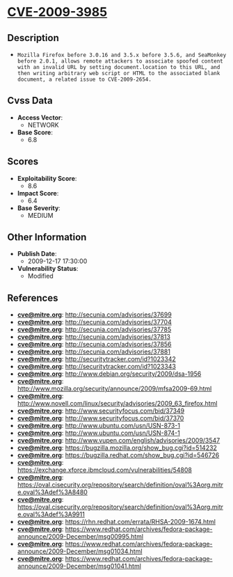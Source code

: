 
# [CVE-2009-3985](http://secunia.com/advisories/37699)

## Description

- `Mozilla Firefox before 3.0.16 and 3.5.x before 3.5.6, and SeaMonkey before 2.0.1, allows remote attackers to associate spoofed content with an invalid URL by setting document.location to this URL, and then writing arbitrary web script or HTML to the associated blank document, a related issue to CVE-2009-2654.`

## Cvss Data

- **Access Vector**:
  - NETWORK
- **Base Score**:
  - 6.8

## Scores

- **Exploitability Score**:
  - 8.6
- **Impact Score**:
  - 6.4
- **Base Severity**:
  - MEDIUM

## Other Information

- **Publish Date**:
  - 2009-12-17 17:30:00
- **Vulnerability Status**:
  - Modified

## References

- **cve@mitre.org**: http://secunia.com/advisories/37699
- **cve@mitre.org**: http://secunia.com/advisories/37704
- **cve@mitre.org**: http://secunia.com/advisories/37785
- **cve@mitre.org**: http://secunia.com/advisories/37813
- **cve@mitre.org**: http://secunia.com/advisories/37856
- **cve@mitre.org**: http://secunia.com/advisories/37881
- **cve@mitre.org**: http://securitytracker.com/id?1023342
- **cve@mitre.org**: http://securitytracker.com/id?1023343
- **cve@mitre.org**: http://www.debian.org/security/2009/dsa-1956
- **cve@mitre.org**: http://www.mozilla.org/security/announce/2009/mfsa2009-69.html
- **cve@mitre.org**: http://www.novell.com/linux/security/advisories/2009_63_firefox.html
- **cve@mitre.org**: http://www.securityfocus.com/bid/37349
- **cve@mitre.org**: http://www.securityfocus.com/bid/37370
- **cve@mitre.org**: http://www.ubuntu.com/usn/USN-873-1
- **cve@mitre.org**: http://www.ubuntu.com/usn/USN-874-1
- **cve@mitre.org**: http://www.vupen.com/english/advisories/2009/3547
- **cve@mitre.org**: https://bugzilla.mozilla.org/show_bug.cgi?id=514232
- **cve@mitre.org**: https://bugzilla.redhat.com/show_bug.cgi?id=546726
- **cve@mitre.org**: https://exchange.xforce.ibmcloud.com/vulnerabilities/54808
- **cve@mitre.org**: https://oval.cisecurity.org/repository/search/definition/oval%3Aorg.mitre.oval%3Adef%3A8480
- **cve@mitre.org**: https://oval.cisecurity.org/repository/search/definition/oval%3Aorg.mitre.oval%3Adef%3A9911
- **cve@mitre.org**: https://rhn.redhat.com/errata/RHSA-2009-1674.html
- **cve@mitre.org**: https://www.redhat.com/archives/fedora-package-announce/2009-December/msg00995.html
- **cve@mitre.org**: https://www.redhat.com/archives/fedora-package-announce/2009-December/msg01034.html
- **cve@mitre.org**: https://www.redhat.com/archives/fedora-package-announce/2009-December/msg01041.html
